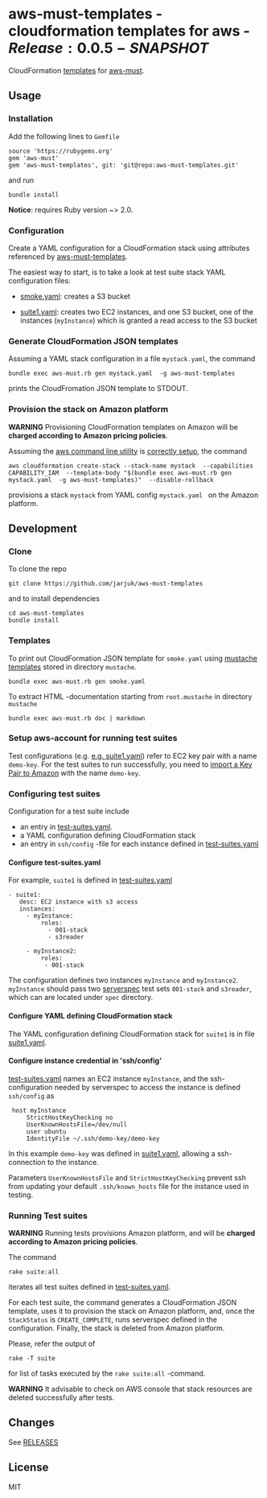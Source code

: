 # aws-must-templates - cloudformation templates for aws - $Release:0.0.5-SNAPSHOT$

CloudFormation
[templates](https://rawgit.com/jarjuk/aws-must-templates/master/generated-docs/aws-must-templates.html)
for [aws-must](https://github.com/jarjuk/aws-must).

## Usage

### Installation

Add the following lines to `Gemfile`

    source 'https://rubygems.org'
	gem 'aws-must'
	gem 'aws-must-templates', git: 'git@repo:aws-must-templates.git'
	
and run

	bundle install
	
**Notice**: requires Ruby version ~> 2.0.

### Configuration

Create a YAML configuration for a CloudFormation stack using
attributes referenced by
[aws-must-templates](https://rawgit.com/jarjuk/aws-must-templates/master/generated-docs/aws-must-templates.html).

The easiest way to start, is to take a look at test suite stack YAML configuration files:

* [smoke.yaml](smoke.yaml): creates a S3 bucket

* [suite1.yaml](suite1.yaml): creates two EC2 instances, and one S3
  bucket, one of the instances (`myInstance`) which is granted a read
  access to the S3 bucket

### Generate CloudFormation JSON templates

Assuming a YAML stack configuration in a file `mystack.yaml`, the
command

	bundle exec	aws-must.rb gen mystack.yaml  -g aws-must-templates 
	
prints the CloudFromation JSON template to STDOUT.

### Provision the stack on Amazon platform

**WARNING** Provisioning CloudFormation templates on Amazon will be
**charged according to Amazon pricing policies**.

Assuming the [aws command line utility](https://aws.amazon.com/cli) is
[correctly setup](http://docs.aws.amazon.com/cli/latest/userguide/cli-chap-getting-set-up.html),
the command

	aws cloudformation create-stack --stack-name mystack  --capabilities CAPABILITY_IAM  --template-body "$(bundle exec	aws-must.rb gen mystack.yaml  -g aws-must-templates)"  --disable-rollback

provisions a stack `mystack` from YAML config `mystack.yaml ` on the
Amazon platform.

## Development

### Clone

To clone the repo

	git clone https://github.com/jarjuk/aws-must-templates
	
and to install dependencies

	cd aws-must-templates
	bundle install

### Templates

To print out CloudFormation JSON template for `smoke.yaml` using
[mustache templates](https://mustache.github.io/mustache.5.html)
stored in directory `mustache`.

	bundle exec aws-must.rb gen smoke.yaml

To extract HTML -documentation starting from `root.mustache` in
directory `mustache`


	bundle exec aws-must.rb doc | markdown


### Setup aws-account for running test suites

Test configurations (e.g. [e.g. suite1.yaml](suite1.yaml)) refer to
EC2 key pair with a name `demo-key`. For the test suites to run
successfully, you need to
[import a Key Pair to Amazon](http://docs.aws.amazon.com/AWSEC2/latest/UserGuide/ec2-key-pairs.html#how-to-generate-your-own-key-and-import-it-to-aws)
with the name `demo-key`.

### Configuring test suites

Configuration for a test suite include

* an entry in [test-suites.yaml](test-suites.yaml).
* a YAML configuration defining CloudFormation stack
* an entry in `ssh/config` -file for each instance defined in
  [test-suites.yaml](test-suites.yaml)


#### Configure test-suites.yaml

For example, `suite1` is defined in [test-suites.yaml](test-suites.yaml)

    - suite1:
       desc: EC2 instance with s3 access
       instances:
         - myInstance:
             roles:
               - 001-stack
               - s3reader
    
         - myInstance2:
             roles:
              - 001-stack


The configuration defines two instances `myInstance` and
`myInstance2`.  `myInstance` should pass two
[serverspec](http://serverspec.org/) test sets `001-stack` and
`s3reader`, which can are located under `spec` directory.



#### Configure YAML defining CloudFormation stack

The YAML configuration defining CloudFormation stack for `suite1` is
in file [suite1.yaml](suite1.yaml).


#### Configure instance credential in 'ssh/config'

[test-suites.yaml](test-suites.yaml) names an EC2 instance
`myInstance`, and the ssh-configuration needed by serverspec to access
the instance is defined `ssh/config` as
 
     host myInstance
         StrictHostKeyChecking no
         UserKnownHostsFile=/dev/null
         user ubuntu
         IdentityFile ~/.ssh/demo-key/demo-key


In this example `demo-key` was defined in [suite1.yaml](suite1.yaml),
allowing a ssh-connection to the instance.

Parameters `UserKnownHostsFile` and `StrictHostKeyChecking` prevent
ssh from updating your default `.ssh/known_hosts` file for the
instance used in testing.


### Running Test suites

**WARNING** Running tests provisions Amazon platform, and will be
**charged according to Amazon pricing policies**.

The command

	rake suite:all

iterates all test suites defined in
[test-suites.yaml](test-suites.yaml).

For each test suite, the command generates a CloudFormation JSON
template, uses it to provision the stack on Amazon platform, and, once
the `StackStatus` is `CREATE_COMPLETE`, runs serverspec defined in the
configuration. Finally, the stack is deleted from Amazon platform.

Please, refer the output of

	rake -T suite 
	
for list of tasks executed by the `rake suite:all` -command.

**WARNING** It advisable to check on AWS console that stack resources
  are deleted successfully after tests.


## Changes

See [RELEASES](RELEASES.md)


## License 

MIT



